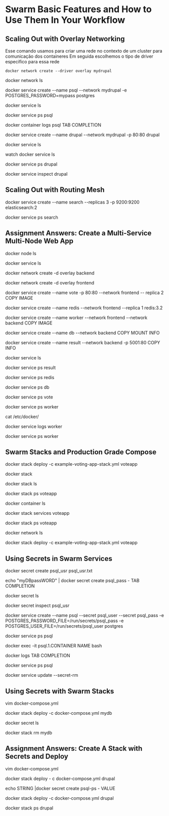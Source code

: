 # Swarm Basic Features and How to Use Them In Your Workflow

## Scaling Out with Overlay Networking

Esse comando usamos para criar uma rede no contexto de um cluster para comunicação dos containeres
Em seguida escolhemos o tipo de driver especifico para essa rede
```
docker network create --driver overlay mydrupal
```

docker network ls


docker service create --name psql --network mydrupal -e POSTGRES_PASSWORD=mypass postgres

docker service ls

docker service ps psql

docker container logs psql TAB COMPLETION

docker service create --name drupal --network mydrupal -p 80:80 drupal

docker service ls

watch docker service ls

docker service ps drupal

docker service inspect drupal

## Scaling Out with Routing Mesh

docker service create --name search --replicas 3 -p 9200:9200 elasticsearch:2

docker service ps search

## Assignment Answers: Create a Multi-Service Multi-Node Web App

docker node ls

docker service ls

docker network create -d overlay backend

docker network create -d overlay frontend

docker service create --name vote -p 80:80 --network frontend -- replica 2 COPY IMAGE

docker service create --name redis --network frontend --replica 1 redis:3.2

docker service create --name worker --network frontend --network backend COPY IMAGE

docker service create --name db --network backend COPY MOUNT INFO

docker service create --name result --network backend -p 5001:80 COPY INFO

docker service ls

docker service ps result

docker service ps redis

docker service ps db

docker service ps vote

docker service ps worker

cat /etc/docker/

docker service logs worker

docker service ps worker

## Swarm Stacks and Production Grade Compose

docker stack deploy -c example-voting-app-stack.yml voteapp

docker stack

docker stack ls

docker stack ps voteapp

docker container ls

docker stack services voteapp

docker stack ps voteapp

docker network ls

docker stack deploy -c example-voting-app-stack.yml voteapp

## Using Secrets in Swarm Services

docker secret create psql_usr psql_usr.txt

echo "myDBpassWORD" | docker secret create psql_pass - TAB COMPLETION

docker secret ls

docker secret inspect psql_usr

docker service create --name psql --secret psql_user --secret psql_pass -e POSTGRES_PASSWORD_FILE=/run/secrets/psql_pass -e POSTGRES_USER_FILE=/run/secrets/psql_user postgres

docker service ps psql

docker exec -it psql.1.CONTAINER NAME bash

docker logs TAB COMPLETION

docker service ps psql

docker service update --secret-rm

## Using Secrets with Swarm Stacks

vim docker-compose.yml

docker stack deploy -c docker-compose.yml mydb

docker secret ls

docker stack rm mydb

## Assignment Answers: Create A Stack with Secrets and Deploy

vim docker-compose.yml

docker stack deploy - c docker-compose.yml drupal

echo STRING |docker secret create psql-ps - VALUE

docker stack deploy -c docker-compose.yml drupal

docker stack ps drupal

